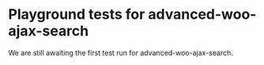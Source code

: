 # Playground tests for advanced-woo-ajax-search
We are still awaiting the first test run for advanced-woo-ajax-search.
